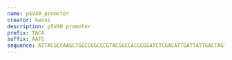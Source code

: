 ```yaml
---
name: pSV40_promoter
creator: keoni
description: pSV40 promoter
prefix: TACA
suffix: AATG
sequence: ATTACGCCAAGCTGGCCGGCCCGTACGGCCACGCGGATCTCGACATTGATTATTGACTAGTCTGTGGAATGTGTGTCAGTTAGGGTGTGGAAAGTCCCCAGGCTCCCCAGCAGGCAGAAGTATGCAAAGCATGCATCTCAATTAGTCAGCAACCAGGTGTGGAAAGTCCCCAGGCTCCCCAGCAGGCAGAAGTATGCAAAGCATGCATCTCAATTAGTCAGCAACCATAGTCCCGCCCCTAACTCCGCCCATCCCGCCCCTAACTCCGCCCAGTTCCGCCCATTCTCCGCCCCATGGCTGACTAATTTTTTTTATTTATGCAGAGGCCGAGGCCGCCTCTGCCTCTGAGCTATTCCAGAAGTAGTGAGGAGGCTTTTTTGGAGGCCTAGGCTTTTGCAAAAAGCTCCCGGGAGCTTGTATATCCAGCCAC
---
```

